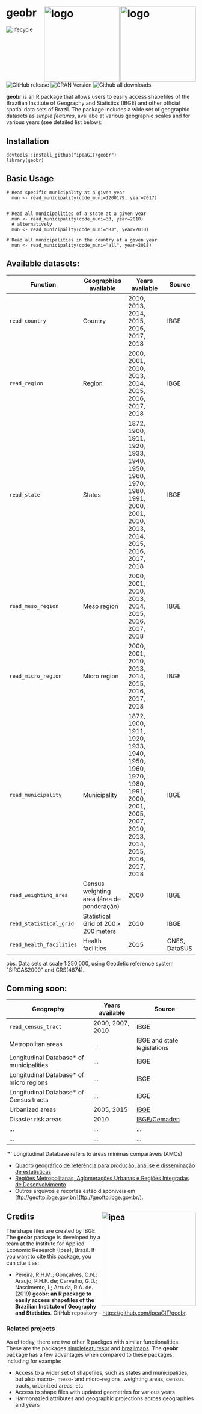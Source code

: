 # geobr <img align="right" src="man/figures/geobr_logo_b.png" alt="logo" width="200"> <img align="right" src="man/figures/geobr_logo_y.png" alt="logo" width="200">

![lifecycle](https://img.shields.io/badge/lifecycle-maturing-blue.svg) ![GitHub release](https://img.shields.io/github/release/ipeaGIT/geobr.svg?color=green&label=Release) ![CRAN Version](http://www.r-pkg.org/badges/version/geobr) ![Github all downloads](https://img.shields.io/github/downloads/ipeaGIT/geobr/total.svg?label=Downloads&color=green)



**geobr** is an R package that allows users to easily access shapefiles of the Brazilian Institute of Geography and Statistics (IBGE) and other official spatial data sets of Brazil. The package includes a wide set of geographic datasets as *simple features*, availabe at various geographic scales and for various years (see detailed list below):

## Installation
```
devtools::install_github("ipeaGIT/geobr")
library(geobr)
```

## Basic Usage
````
# Read specific municipality at a given year
  mun <- read_municipality(code_muni=1200179, year=2017)
  
  
# Read all municipalities of a state at a given year
  mun <- read_municipality(code_muni=33, year=2010)
  # alternatively
  mun <- read_municipality(code_muni="RJ", year=2010)

# Read all municipalities in the country at a given year
  mun <- read_municipality(code_muni="all", year=2018)

````


## Available datasets:


|Function|Geographies available|Years available|Source|
|-----|-----|-----|-----|
|`read_country`| Country | 2010, 2013, 2014, 2015, 2016, 2017, 2018 | IBGE |
|`read_region`| Region | 2000, 2001, 2010, 2013, 2014, 2015, 2016, 2017, 2018 | IBGE |
|`read_state`| States | 1872, 1900, 1911, 1920, 1933, 1940, 1950, 1960, 1970, 1980, 1991, 2000, 2001, 2010, 2013, 2014, 2015, 2016, 2017, 2018 | IBGE |
|`read_meso_region`| Meso region | 2000, 2001, 2010, 2013, 2014, 2015, 2016, 2017, 2018 |  IBGE |
|`read_micro_region`| Micro region | 2000, 2001, 2010, 2013, 2014, 2015, 2016, 2017, 2018 | IBGE |
|`read_municipality`| Municipality | 1872, 1900, 1911, 1920, 1933, 1940, 1950, 1960, 1970, 1980, 1991, 2000, 2001, 2005, 2007, 2010, 2013, 2014, 2015, 2016, 2017, 2018 |IBGE |
|`read_weighting_area`| Census weighting area (área de ponderação) |  2000 | IBGE |
|`read_statistical_grid` | Statistical Grid of 200 x 200 meters | 2010 | IBGE |
|`read_health_facilities` | Health facilities | 2015 | CNES, DataSUS | 

obs. Data sets at scale 1:250,000, using Geodetic reference system "SIRGAS2000" and CRS(4674).
 
## Comming soon:

| Geography | Years available | Source |
|-----|-----|-----|
|`read_census_tract` | 2000, 2007, 2010 | IBGE |
| Metropolitan areas | ... | IBGE and state legislations |
| Longitudinal Database* of municipalities | ... | IBGE | 
| Longitudinal Database* of micro regions | ... | IBGE | 
| Longitudinal Database* of Census tracts | ... | IBGE | 
| Urbanized areas | 2005, 2015 | [IBGE](https://www.ibge.gov.br/geociencias-novoportal/cartas-e-mapas/redes-geograficas/15789-areas-urbanizadas.html) | 
| Disaster risk areas | 2010 | [IBGE/Cemaden](https://www.ibge.gov.br/geociencias-novoportal/organizacao-do-territorio/tipologias-do-territorio/21538-populacao-em-areas-de-risco-no-brasil.html?=&t=downloads) | 
| ... | ... | ... | 
| ... | ... | ... | 

'*' Longitudinal Database refers to áreas mínimas comparáveis (AMCs)

* [Quadro geográfico de referência para produção, análise e disseminação de estatísticas](https://www.ibge.gov.br/geociencias/organizacao-do-territorio/analises-do-territorio/24233-quadro-geografico-de-referencia-para-producao-analise-e-disseminacao-de-estatisticas.html?=&t=o-que-e)
* [Regiões Metropolitanas, Aglomerações Urbanas e Regiões Integradas de Desenvolvimento](https://www.ibge.gov.br/geociencias/organizacao-do-territorio/estrutura-territorial/18354-regioes-metropolitanas-aglomeracoes-urbanas-e-regioes-integradas-de-desenvolvimento.html?=&t=acesso-ao-produto)
* Outros arquivos e recortes estão disponiveis em [ftp://geoftp.ibge.gov.br/](ftp://geoftp.ibge.gov.br/).


## Credits <img align="right" src="man/figures/ipea_logo.jpg" alt="ipea" width="250">

The shape files are created by IBGE. The **geobr** package is developed by a team at the Institute for Applied Economic Research (Ipea), Brazil. If you want to cite this package, you can cite it as:

* Pereira, R.H.M.; Gonçalves, C.N.; Araujo, P.H.F. de; Carvalho, G.D.; Nascimento, I.; Arruda, R.A. de. (2019) **geobr: an R package to easily access shapefiles of the Brazilian Institute of Geography and Statistics**. GitHub repository - https://github.com/ipeaGIT/geobr.




### Related projects
As of today, there are two other R packges with similar functionalities. These are the packages [simplefeaturesbr](https://github.com/RobertMyles/simplefeaturesbr) and [brazilmaps](https://cran.r-project.org/web/packages/brazilmaps/brazilmaps.pdf). The **geobr** package has a few advantages when compared to these packages, including for example:
- Access to a wider set of shapefiles, such as states and municipalities, but also macro-, meso- and micro-regions, weighting areas, census tracts, urbanized areas, etc
- Access to shape files with updated geometries for various years
- Harmonazied attributes and geographic projections across geographies and years
